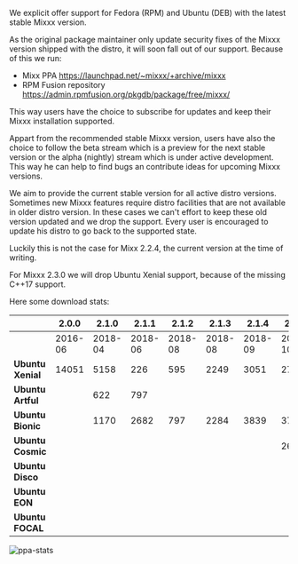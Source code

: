 We explicit offer support for Fedora (RPM) and Ubuntu (DEB) with the latest stable Mixxx version.  

As the original package maintainer only update security fixes of the Mixxx version shipped with the distro, it will soon fall out of our support. Because of this we run: 
* Mixx PPA https://launchpad.net/~mixxx/+archive/mixxx
* RPM Fusion repository https://admin.rpmfusion.org/pkgdb/package/free/mixxx/
 
This way users have the choice to subscribe for updates and keep their Mixxx installation supported. 

Appart from the recommended stable Mixxx version, users have also the choice to follow the beta stream which is a preview for the next stable version or the alpha (nightly) stream which is under active development. This way he can help to find bugs an contribute ideas for upcoming Mixxx versions. 

We aim to provide the current stable version for all active distro versions. Sometimes new Mixxx features require distro facilities that are not available in older distro version. In these cases we can't effort to keep these old version updated and we drop the support. 
Every user is encouraged to update his distro to go back to the supported state.   

Luckily this is not the case for Mixx 2.2.4, the current version at the time of writing. 

For Mixxx 2.3.0 we will drop Ubuntu Xenial support, because of the missing C++17 support. 




Here some download stats:

|                | 2.0.0   | 2.1.0   | 2.1.1   |  2.1.2    | 2.1.3   | 2.1.4   | 2.1.5   | 2.2.0   | 2.2.1   |  2.2.2    | 2.2.3   | 2.2.4    
| -------------- | --------| ------- | ------- | --------- | ------- | ------- | ------- | ------- | ------- | --------- | ------- | -----
|                | 2016-06 | 2018-04 | 2018-06 | 2018-08   | 2018-08 | 2018-09 | 2018-10 | 2018-12 | 2019-04 | 2019-08   | 2019-12 | 2020-06
**Ubuntu Xenial**| 14051   | 5158    | 226     | 595       | 2249    | 3051    | 2715    | 3641    | 2720    | 2471      | 2419    | 956
**Ubuntu Artful**|         | 622     | 797     |           |         |         |         |         |         |           |         |    
**Ubuntu Bionic**|         | 1170    | 2682    | 797       | 2284    | 3839    | 3788    | 7566    | 7566    | 8094      | 9738    | 8180
**Ubuntu Cosmic**|         |         |         |           |         |         | 267     | 934     | 543     |           |         |      
**Ubuntu Disco** |         |         |         |           |         |         |         |         |         |           |         |      
**Ubuntu EON**   |         |         |         |           |         |         |         |         |         |           |         | 339 
**Ubuntu FOCAL** |         |         |         |           |         |         |         |         |         |           |         | 1003

![ppa-stats](https://user-images.githubusercontent.com/1777442/86859664-6d1d1680-c0c3-11ea-8eb1-8e8ca2a00cfa.png)

 
